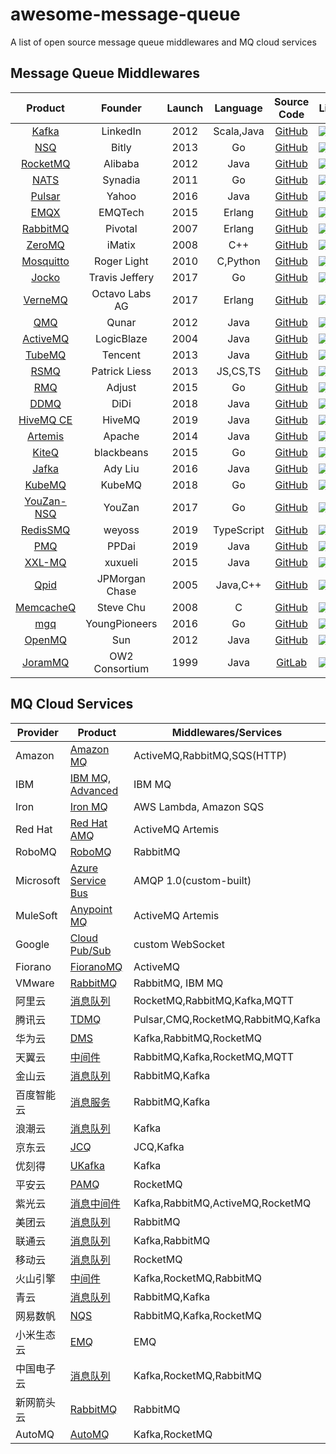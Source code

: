 # awesome-message-queue

A list of open source message queue middlewares and MQ cloud services

## Message Queue Middlewares

|                          Product                          |    Founder     | Launch |  Language  |                      Source Code                      | License                                                                                  | Activity                                                                                     | Issues                                                                                       | Stars                                                                                               |
|:---------------------------------------------------------:|:--------------:|:------:|:----------:|:-----------------------------------------------------:|------------------------------------------------------------------------------------------|----------------------------------------------------------------------------------------------|----------------------------------------------------------------------------------------------|-----------------------------------------------------------------------------------------------------|
|             [Kafka](https://kafka.apache.org)             |    LinkedIn    |  2012  | Scala,Java |       [GitHub](https://github.com/apache/kafka)       | ![](https://img.shields.io/github/license/apache/kafka)                                  | ![](https://img.shields.io/github/last-commit/apache/kafka)                                  | ![](https://img.shields.io/github/issues/apache/kafka)                                       | ![](https://img.shields.io/github/stars/apache/kafka)                                               |
|                   [NSQ](https://nsq.io)                   |     Bitly      |  2013  |     Go     |        [GitHub](https://github.com/nsqio/nsq)         | ![](https://img.shields.io/github/license/nsqio/nsq)                                     | ![](https://img.shields.io/github/last-commit/nsqio/nsq)                                     | ![](https://img.shields.io/github/issues/nsqio/nsq)                                          | ![](https://img.shields.io/github/stars/nsqio/nsq)                                                  |
|          [RocketMQ](https://rocketmq.apache.org)          |    Alibaba     |  2012  |    Java    |     [GitHub](https://github.com/apache/rocketmq)      | ![](https://img.shields.io/github/license/apache/rocketmq)                               | ![](https://img.shields.io/github/last-commit/apache/rocketmq)                               | ![](https://img.shields.io/github/issues/apache/rocketmq)                                    | ![](https://img.shields.io/github/stars/apache/rocketmq)                                            |
|                 [NATS](https://nats.io/)                  |    Synadia     |  2011  |     Go     |   [GitHub](https://github.com/nats-io/nats-server)    | ![](https://img.shields.io/github/license/nats-io/nats-server)                           | ![](https://img.shields.io/github/last-commit/nats-io/nats-server)                           | ![](https://img.shields.io/github/issues/nats-io/nats-server)                                | ![](https://img.shields.io/github/stars/nats-io/nats-server)                                        |
|            [Pulsar](https://pulsar.apache.org)            |     Yahoo      |  2016  |    Java    |      [GitHub](https://github.com/apache/pulsar)       | ![](https://img.shields.io/github/license/apache/pulsar)                                 | ![](https://img.shields.io/github/last-commit/apache/pulsar)                                 | ![](https://img.shields.io/github/issues/apache/pulsar)                                      | ![](https://img.shields.io/github/stars/apache/pulsar)                                              |
|               [EMQX](https://www.emqx.io/)                |    EMQTech     |  2015  |   Erlang   |        [GitHub](https://github.com/emqx/emqx)         | ![](https://img.shields.io/github/license/emqx/emqx)                                     | ![](https://img.shields.io/github/last-commit/emqx/emqx)                                     | ![](https://img.shields.io/github/issues/emqx/emqx)                                          | ![](https://img.shields.io/github/stars/emqx/emqx)                                                  |
|           [RabbitMQ](https://www.rabbitmq.com)            |    Pivotal     |  2007  |   Erlang   | [GitHub](https://github.com/rabbitmq/rabbitmq-server) | ![](https://img.shields.io/github/license/rabbitmq/rabbitmq-server)                      | ![](https://img.shields.io/github/last-commit/rabbitmq/rabbitmq-server)                      | ![](https://img.shields.io/github/issues/rabbitmq/rabbitmq-server)                           | ![](https://img.shields.io/github/stars/rabbitmq/rabbitmq-server)                                   |
|               [ZeroMQ](https://zeromq.org)                |     iMatix     |  2008  |    C++     |      [GitHub](https://github.com/zeromq/libzmq)       | ![](https://img.shields.io/github/license/zeromq/libzmq)                                 | ![](https://img.shields.io/github/last-commit/zeromq/libzmq)                                 | ![](https://img.shields.io/github/issues/zeromq/libzmq)                                      | ![](https://img.shields.io/github/stars/zeromq/libzmq)                                              |
|            [Mosquitto](https://mosquitto.org/)            |  Roger Light   |  2010  |  C,Python  |    [GitHub](https://github.com/eclipse/mosquitto)     | ![](https://img.shields.io/github/license/eclipse/mosquitto)                             | ![](https://img.shields.io/github/last-commit/eclipse/mosquitto)                             | ![](https://img.shields.io/github/issues/eclipse/mosquitto)                                  | ![](https://img.shields.io/github/stars/eclipse/mosquitto)                                          |
|      [Jocko](https://github.com/travisjeffery/jocko)      | Travis Jeffery |  2017  |     Go     |   [GitHub](https://github.com/travisjeffery/jocko)    | ![](https://img.shields.io/github/license/travisjeffery/jocko)                           | ![](https://img.shields.io/github/last-commit/travisjeffery/jocko)                           | ![](https://img.shields.io/github/issues/travisjeffery/jocko)                                | ![](https://img.shields.io/github/stars/travisjeffery/jocko)                                        |
|              [VerneMQ](https://vernemq.com)               | Octavo Labs AG |  2017  |   Erlang   |     [GitHub](https://github.com/vernemq/vernemq)      | ![](https://img.shields.io/github/license/vernemq/vernemq)                               | ![](https://img.shields.io/github/last-commit/vernemq/vernemq)                               | ![](https://img.shields.io/github/issues/vernemq/vernemq)                                    | ![](https://img.shields.io/github/stars/vernemq/vernemq)                                            |
|          [QMQ](https://github.com/qunarcorp/qmq)          |     Qunar      |  2012  |    Java    |      [GitHub](https://github.com/qunarcorp/qmq)       | ![](https://img.shields.io/github/license/qunarcorp/qmq)                                 | ![](https://img.shields.io/github/last-commit/qunarcorp/qmq)                                 | ![](https://img.shields.io/github/issues/qunarcorp/qmq)                                      | ![](https://img.shields.io/github/stars/qunarcorp/qmq)                                              |
|          [ActiveMQ](https://activemq.apache.org)          |   LogicBlaze   |  2004  |    Java    |     [GitHub](https://github.com/apache/activemq)      | ![](https://img.shields.io/github/license/apache/activemq)                               | ![](https://img.shields.io/github/last-commit/apache/activemq)                               | ![](https://img.shields.io/github/issues/apache/activemq)                                    | ![](https://img.shields.io/github/stars/apache/activemq)                                            |
|            [TubeMQ](https://tubemq.apache.org)            |    Tencent     |  2013  |    Java    |      [GitHub](https://github.com/Tencent/TubeMQ)      | ![](https://img.shields.io/github/license/Tencent/TubeMQ)                                | ![](https://img.shields.io/github/last-commit/Tencent/TubeMQ)                                | ![](https://img.shields.io/github/issues/Tencent/TubeMQ)                                     | ![](https://img.shields.io/github/stars/Tencent/TubeMQ)                                             |
|          [RSMQ](https://github.com/smrchy/rsmq)           | Patrick Liess  |  2013  |  JS,CS,TS  |       [GitHub](https://github.com/smrchy/rsmq)        | ![](https://img.shields.io/github/license/smrchy/rsmq)                                   | ![](https://img.shields.io/github/last-commit/smrchy/rsmq)                                   | ![](https://img.shields.io/github/issues/smrchy/rsmq)                                        | ![](https://img.shields.io/github/stars/smrchy/rsmq)                                                |
|           [RMQ](https://github.com/adjust/rmq)            |     Adjust     |  2015  |     Go     |        [GitHub](https://github.com/adjust/rmq)        | ![](https://img.shields.io/github/license/adjust/rmq)                                    | ![](https://img.shields.io/github/last-commit/adjust/rmq)                                    | ![](https://img.shields.io/github/issues/adjust/rmq)                                         | ![](https://img.shields.io/github/stars/adjust/rmq)                                                 |
|           [DDMQ](https://github.com/didi/DDMQ)            |      DiDi      |  2018  |    Java    |        [GitHub](https://github.com/didi/DDMQ)         | ![](https://img.shields.io/github/license/didi/DDMQ)                                     | ![](https://img.shields.io/github/last-commit/didi/DDMQ)                                     | ![](https://img.shields.io/github/issues/didi/DDMQ)                                          | ![](https://img.shields.io/github/stars/didi/DDMQ)                                                  |
|           [HiveMQ CE](https://www.hivemq.com/)            |     HiveMQ     |  2019  |    Java    | [GitHub](https://github.com/apache/activemq-artemis)  | ![](https://img.shields.io/github/license/hivemq/hivemq-community-edition)               | ![](https://img.shields.io/github/last-commit/hivemq/hivemq-community-edition)               | ![](https://img.shields.io/github/issues/hivemq/hivemq-community-edition)                    | ![](https://img.shields.io/github/stars/hivemq/hivemq-community-edition)                            |
| [Artemis](https://activemq.apache.org/components/artemis) |     Apache     |  2014  |    Java    |         [GitHub](https://github.com/hivemq/)          | ![](https://img.shields.io/github/license/apache/activemq-artemis)                       | ![](https://img.shields.io/github/last-commit/apache/activemq-artemis)                       | ![](https://img.shields.io/github/issues/apache/activemq-artemis)                            | ![](https://img.shields.io/github/stars/apache/activemq-artemis)                                    |
|       [KiteQ](https://github.com/blackbeans/kiteq)        |   blackbeans   |  2015  |     Go     |     [GitHub](https://github.com/blackbeans/kiteq)     | ![](https://img.shields.io/github/license/blackbeans/kiteq)                              | ![](https://img.shields.io/github/last-commit/blackbeans/kiteq)                              | ![](https://img.shields.io/github/issues/blackbeans/kiteq)                                   | ![](https://img.shields.io/github/stars/blackbeans/kiteq)                                           |
|         [Jafka](https://github.com/adyliu/jafka)          |    Ady Liu     |  2016  |    Java    |       [GitHub](https://github.com/adyliu/jafka)       | ![](https://img.shields.io/github/license/adyliu/jafka)                                  | ![](https://img.shields.io/github/last-commit/adyliu/jafka)                                  | ![](https://img.shields.io/github/issues/adyliu/jafka)                                       | ![](https://img.shields.io/github/stars/adyliu/jafka)                                               |
|                [KubeMQ](https://kubemq.io)                |     KubeMQ     |  2018  |     Go     |        [GitHub](https://github.com/kubemq-io/)        | ![](https://img.shields.io/github/license/kubemq-io/kubemq-community)                    | ![](https://img.shields.io/github/last-commit/kubemq-io/kubemq-community)                    | ![](https://img.shields.io/github/issues/kubemq-io/kubemq-community)                         | ![](https://img.shields.io/github/stars/kubemq-io/kubemq-community)                                 |
|        [YouZan-NSQ](https://github.com/youzan/nsq)        |     YouZan     |  2017  |     Go     |        [GitHub](https://github.com/youzan/nsq)        | ![](https://img.shields.io/github/license/youzan/nsq)                                    | ![](https://img.shields.io/github/last-commit/youzan/nsq)                                    | ![](https://img.shields.io/github/issues/youzan/nsq)                                         | ![](https://img.shields.io/github/stars/youzan/nsq)                                                 |
|      [RedisSMQ](https://github.com/weyoss/redis-smq)      |     weyoss     |  2019  | TypeScript |     [GitHub](https://github.com/weyoss/redis-smq)     | ![](https://img.shields.io/github/license/weyoss/redis-smq)                              | ![](https://img.shields.io/github/last-commit/weyoss/redis-smq)                              | ![](https://img.shields.io/github/issues/weyoss/redis-smq)                                   | ![](https://img.shields.io/github/stars/weyoss/redis-smq)                                           |
|          [PMQ](https://github.com/ppdaicorp/pmq)          |     PPDai      |  2019  |    Java    |      [GitHub](https://github.com/ppdaicorp/pmq)       | ![](https://img.shields.io/github/license/ppdaicorp/pmq)                                 | ![](https://img.shields.io/github/last-commit/ppdaicorp/pmq)                                 | ![](https://img.shields.io/github/issues/ppdaicorp/pmq)                                      | ![](https://img.shields.io/github/stars/ppdaicorp/pmq)                                              |
|         [XXL-MQ](https://www.xuxueli.com/xxl-mq/)         |    xuxueli     |  2015  |    Java    |      [GitHub](https://github.com/xuxueli/xxl-mq)      | ![](https://img.shields.io/github/license/xuxueli/xxl-mq)                                | ![](https://img.shields.io/github/last-commit/xuxueli/xxl-mq)                                | ![](https://img.shields.io/github/issues/xuxueli/xxl-mq)                                     | ![](https://img.shields.io/github/stars/xuxueli/xxl-mq)                                             |
|          [Qpid](https://github.com/apache/qpid)           | JPMorgan Chase |  2005  |  Java,C++  |       [GitHub](https://github.com/apache/qpid)        | ![](https://img.shields.io/github/license/apache/qpid)                                   | ![](https://img.shields.io/github/last-commit/apache/qpid)                                   | ![](https://img.shields.io/github/issues/apache/qpid)                                        | ![](https://img.shields.io/github/stars/apache/qpid)                                                |
|       [MemcacheQ](http://memcachedb.org/memcacheq)        |   Steve Chu    |  2008  |     C      |     [GitHub](https://github.com/stvchu/memcacheq)     | ![](https://img.shields.io/github/license/stvchu/memcacheq)                              | ![](https://img.shields.io/github/last-commit/stvchu/memcacheq)                              | ![](https://img.shields.io/github/issues/stvchu/memcacheq)                                   | ![](https://img.shields.io/github/stars/stvchu/memcacheq)                                           |
|        [mgq](https://github.com/YoungPioneers/mgq)        | YoungPioneers  |  2016  |     Go     |    [GitHub](https://github.com/YoungPioneers/mgq)     | ![](https://img.shields.io/github/license/YoungPioneers/mgq)                             | ![](https://img.shields.io/github/last-commit/YoungPioneers/mgq)                             | ![](https://img.shields.io/github/issues/YoungPioneers/mgq)                                  | ![](https://img.shields.io/github/stars/YoungPioneers/mgq)                                          |
|         [OpenMQ](https://javaee.github.io/openmq)         |      Sun       |  2012  |    Java    |   [GitHub](https://github.com/eclipse-ee4j/openmq)    | ![](https://img.shields.io/github/license/eclipse-ee4j/openmq)                           | ![](https://img.shields.io/github/last-commit/eclipse-ee4j/openmq)                           | ![](https://img.shields.io/github/issues/eclipse-ee4j/openmq)                                | ![](https://img.shields.io/github/stars/eclipse-ee4j/openmq)                                        |
|             [JoramMQ](https://joram.ow2.io/)              | OW2 Consortium |  1999  |    Java    |     [GitLab](https://gitlab.ow2.org/joram/joram)      | ![](https://img.shields.io/gitlab/license/joram/joram?gitlab_url=https://gitlab.ow2.org) | ![](https://img.shields.io/gitlab/last-commit/joram/joram?gitlab_url=https://gitlab.ow2.org) | ![](https://img.shields.io/gitlab/issues/open/joram/joram?gitlab_url=https://gitlab.ow2.org) | ![](https://img.shields.io/gitlab/stars/joram/joram?gitlab_url=https://gitlab.ow2.org&style=social) |

## MQ Cloud Services

| Provider  | Product                                                                                             | Middlewares/Services               |
|-----------|-----------------------------------------------------------------------------------------------------|------------------------------------|
| Amazon    | [Amazon MQ](https://aws.amazon.com/amazon-mq/)                                                      | ActiveMQ,RabbitMQ,SQS(HTTP)        |
| IBM       | [IBM MQ](https://www.ibm.com/products/mq), [Advanced](https://www.ibm.com/products/mq/advanced)     | IBM MQ                             |
| Iron      | [Iron MQ](https://www.iron.io/mq)                                                                   | AWS Lambda, Amazon SQS             |
| Red Hat   | [Red Hat AMQ](https://www.redhat.com/zh/technologies/jboss-middleware/amq)                          | ActiveMQ Artemis                   |
| RoboMQ    | [RoboMQ](https://www.robomq.io/)                                                                    | RabbitMQ                           |
| Microsoft | [Azure Service Bus](https://azure.microsoft.com/en-us/products/service-bus/)                        | AMQP 1.0(custom-built)             |
| MuleSoft  | [Anypoint MQ](https://www.mulesoft.com/platform/anypoint-mq-message-queue)                          | ActiveMQ Artemis                   |
| Google    | [Cloud Pub/Sub](https://cloud.google.com/pubsub)                                                    | custom WebSocket                   |
| Fiorano   | [FioranoMQ](https://www.fiorano.com/products/fiorano_mq)                                            | ActiveMQ                           |
| VMware    | [RabbitMQ](https://tanzu.vmware.com/rabbitmq)                                                       | RabbitMQ, IBM MQ                   |
| 阿里云       | [消息队列](https://www.aliyun.com/product/ons)                                                          | RocketMQ,RabbitMQ,Kafka,MQTT       |
| 腾讯云       | [TDMQ](https://cloud.tencent.com/product/tdmq)                                                      | Pulsar,CMQ,RocketMQ,RabbitMQ,Kafka |
| 华为云       | [DMS](https://www.hwc.cn/Mddleware/dms.html)                                                        | Kafka,RabbitMQ,RocketMQ            |
| 天翼云       | [中间件](https://www.ctyun.cn/document/search/%E4%B8%AD%E9%97%B4%E4%BB%B6)                             | RabbitMQ,Kafka,RocketMQ,MQTT       |
| 金山云       | [消息队列](https://www.ksyun.com/ns/search.html?value=%E6%B6%88%E6%81%AF)                               | RabbitMQ,Kafka                     |
| 百度智能云     | [消息服务](https://cloud.baidu.com/search.html?q=%E6%B6%88%E6%81%AF)                                    | RabbitMQ,Kafka                     |
| 浪潮云       | [消息队列](https://cloud.inspur.com/product/KAFKA/)                                                     | Kafka                              |
| 京东云       | [JCQ](https://www.jdcloud.com/cn/products/message-queue)                                            | JCQ,Kafka                          |
| 优刻得       | [UKafka](https://www.ucloud.cn/site/product/ukafka.html)                                            | Kafka                              |
| 平安云       | [PAMQ](https://yun.pingan.com/ssr/products/PAMQ)                                                    | RocketMQ                           |
| 紫光云       | [消息中间件](https://www.unicloud.com/search/document.html?word=%E6%B6%88%E6%81%AF%E9%98%9F%E5%88%97)    | Kafka,RabbitMQ,ActiveMQ,RocketMQ   |
| 美团云       | [消息队列](https://www.mtyun.com/product/rabbitmq)                                                      | RabbitMQ                           |
| 联通云       | [消息队列](https://www.cucloud.cn/searchResult.html?keyword=%E6%B6%88%E6%81%AF%E9%98%9F%E5%88%97)       | Kafka,RabbitMQ                     |
| 移动云       | [消息队列](https://ecloud.he.chinamobile.com/product-introduction/rocketmq)                             | RocketMQ                           |
| 火山引擎      | [中间件](https://www.volcengine.com/product/list)                                                      | Kafka,RocketMQ,RabbitMQ            |
| 青云        | [消息队列](https://www.qingcloud.com/ss?q=%E6%B6%88%E6%81%AF%E9%98%9F%E5%88%97)                         | RabbitMQ,Kafka                     |
| 网易数帆      | [NQS](https://sf.163.com/product/nqs)                                                               | RabbitMQ,Kafka,RocketMQ            |
| 小米生态云     | [EMQ](https://cnbj6.cloud.mi.com/#/index/product/emq)                                               | EMQ                                |
| 中国电子云     | [消息队列](https://www.cecloud.com/dynamic/search-result/105?word=%E6%B6%88%E6%81%AF%E9%98%9F%E5%88%97) | Kafka,RocketMQ,RabbitMQ            |
| 新网箭头云     | [RabbitMQ](http://www.xinnet.com/cs/rabbitmq.html)                                                  | RabbitMQ                           |
| AutoMQ    | [AutoMQ](https://www.automq.com/)                                                                   | Kafka,RocketMQ                     |
